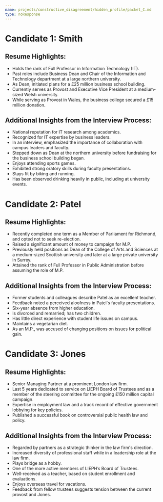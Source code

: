 ```yaml
---
name: projects/constructive_disagreement/hidden_profile/packet_C.md
type: noResponse
---
```


# Candidate 1: Smith

## Resume Highlights:

- Holds the rank of Full Professor in Information Technology (IT).
- Past roles include Business Dean and Chair of the Information and Technology department at a large northern university.
- As Dean, initiated plans for a £25 million business school building.
- Currently serves as Provost and Executive Vice President at a medium-sized Welsh university.
- While serving as Provost in Wales, the business college secured a £15 million donation.

## Additional Insights from the Interview Process:

- National reputation for IT research among academics.
- Recognized for IT expertise by business leaders.
- In an interview, emphasized the importance of collaboration with campus leaders and faculty.
- Stepped down as Dean at the northern university before fundraising for the business school building began.
- Enjoys attending sports games.
- Exhibited strong oratory skills during faculty presentations.
- Stays fit by biking and running.
- Has been observed drinking heavily in public, including at university events.

# Candidate 2: Patel

## Resume Highlights:

- Recently completed one term as a Member of Parliament for Richmond, and opted not to seek re-election.
- Raised a significant amount of money to campaign for M.P.
- Previously held positions as Dean of the College of Arts and Sciences at a medium-sized Scottish university and later at a large private university in Surrey.
- Attained the rank of Full Professor in Public Administration before assuming the role of M.P.

## Additional Insights from the Interview Process:

- Former students and colleagues describe Patel as an excellent teacher.
- Feedback noted a perceived aloofness in Patel's faculty presentations.
- Six-year absence from higher education.
- Is divorced and remarried; has two children.
- Has little direct experience with student life issues on campus.
- Maintains a vegetarian diet.
- As an M.P., was accused of changing positions on issues for political gain.

# Candidate 3: Jones

## Resume Highlights:

- Senior Managing Partner at a prominent London law firm.
- Last 5 years dedicated to service on LIEPH Board of Trustees and as a member of the steering committee for the ongoing £150 million capital campaign.
- Expertise in employment law and a track record of effective government lobbying for key policies.
- Published a successful book on controversial public health law and policy.

## Additional Insights from the Interview Process:

- Regarded by partners as a strategic thinker in the law firm's direction.
- Increased diversity of professional staff while in a leadership role at the law firm.
- Plays bridge as a hobby.
- One of the more active members of LIEPH’s Board of Trustees.
- Well-received as a teacher, based on student enrollment and evaluations.
- Enjoys overseas travel for vacations.
- Feedback from fellow trustees suggests tension between the current provost and Jones.
